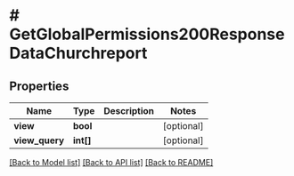 # # GetGlobalPermissions200ResponseDataChurchreport

## Properties

Name | Type | Description | Notes
------------ | ------------- | ------------- | -------------
**view** | **bool** |  | [optional]
**view_query** | **int[]** |  | [optional]

[[Back to Model list]](../../README.md#models) [[Back to API list]](../../README.md#endpoints) [[Back to README]](../../README.md)
